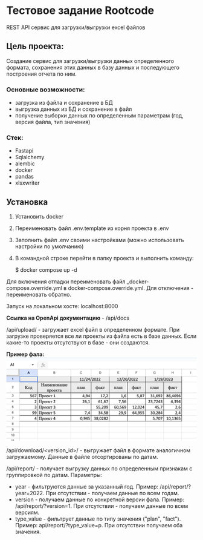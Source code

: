 # Тестовое задание Rootcode

REST API сервис для загрузки/выгрузки excel файлов

## Цель проекта:
Создание сервис для загрузки/выгрузки данных определенного формата, сохранения этих данных в
базу данных и последующего построения отчета по ним.

### Основные возможности:

- загрузка из файла и сохранение в БД
- выгрузка данных из БД и сохранение в файл
- получение выборки данных по определенным параметрам (год, версия файла, тип значения)

### Стек:

- Fastapi
- Sqlalchemy
- alembic
- docker
- pandas
- xlsxwriter


## Установка
1. Установить docker
2. Переименовать файл .env.template из корня проекта в .env 
3. Заполнить файл .env своими настройками (можно использовать настройки по умолчанию)
4. В командной строке перейти в папку проекта и выполнить команду:


    $ docker compose up -d

Для включения отладки переименовать файл _docker-compose.override.yml в docker-compose.override.yml.
Для отключения - переименовать обратно. 

Запуск на локальном хосте: localhost:8000

**Ссылка на OpenApi документацию** -
/api/docs

/api/upload/ - загружает excel файл в определенном формате. При загрузке проверяется все ли 
проекты из файла есть в базе данных. Если какие-то проекты отсутствуют в базе - они создаются.

**Пример фала:**
<img src="readme_assets/upload_format.png" alt="upload formar">

/api/download/<version_id>/ - выгружает файл в формате аналогичном загружаемому.
Данные в файле отсортированы по датам.

/api/report/ - получает выгрузку данных по определенным признакам с группировкой по датам. 
Параметры: 
- year - фильтруются данные за указанный год. Пример: /api/report/?year=2022. При отсутствии - получаем данные по всем годам.
- version - получаем данные по конкретной версии фала. Пример: /api/report/?version=1. При отсутствии - получаем данные по всем версиям.
- type_value - фильтрует данные по типу значения ("plan", "fact"). Пример: api/report/?type_value=p. При отсутствии получаем оба значения.